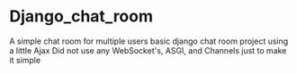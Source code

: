 # Django_chat_room

A simple chat room for multiple users 
basic django chat room project using a little Ajax
Did not use any WebSocket's, ASGI, and Channels just to make it simple

